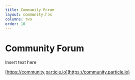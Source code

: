 ```yaml
---
title: Community Forum
layout: community.hbs
columns: two
order: 10
---
```


Community Forum
===

Insert text here

[https://community.particle.io](https://community.particle.io)


